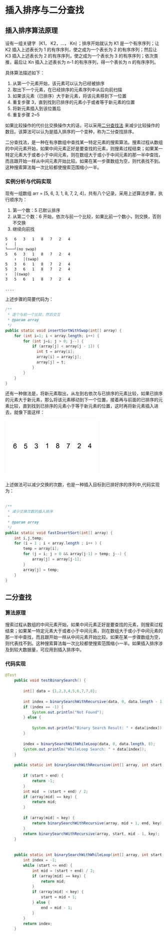# 插入排序与二分查找
## 插入排序算法原理
设有一组关键字｛K1， K2，…， Kn｝；排序开始就认为 K1 是一个有序序列；让 K2 插入上述表长为 1 的有序序列，使之成为一个表长为 2 的有序序列；然后让 K3 插入上述表长为 2 的有序序列，使之成为一个表长为 3 的有序序列；依次类推，最后让 Kn 插入上述表长为 n-1 的有序序列，得一个表长为 n 的有序序列。

具体算法描述如下：

1. 从第一个元素开始，该元素可以认为已经被排序
2. 取出下一个元素，在已经排序的元素序列中从后向前扫描
3. 如果该元素（已排序）大于新元素，将该元素移到下一位置
4. 重复步骤 3，直到找到已排序的元素小于或者等于新元素的位置
5. 将新元素插入到该位置后
6. 重复步骤 2~5

如果比较操作的代价比交换操作大的话，可以采用[二分查找法](https://zh.wikipedia.org/wiki/%E4%BA%8C%E5%88%86%E6%90%9C%E7%B4%A2%E7%AE%97%E6%B3%95)
来减少比较操作的数目。该算法可以认为是插入排序的一个变种，称为二分查找排序。

二分查找法，是一种在有序数组中查找某一特定元素的搜索算法。搜素过程从数组的中间元素开始，如果中间元素正好是要查找的元素，则搜素过程结束；如果某一特定元素大于或者小于中间元素，则在数组大于或小于中间元素的那一半中查找，而且跟开始一样从中间元素开始比较。如果在某一步骤数组为空，则代表找不到。这种搜索算法每一次比较都使搜索范围缩小一半。

### 实例分析与代码实现
现有一组数组 arr = [5, 6, 3, 1, 8, 7, 2, 4]，共有八个记录，采用上述算法步骤，执行顺序为：
1. 第一个数：5 已默认排序
2. 从第二个数：6 开始，依次与前一个比较，如果比前一个数小，则交换，否则不交换
3. 继续向前找

```
5   6   3   1   8   7   2   4
↑   │
└───┘(no swap)
5   6   3   1   8   7   2   4
    ↑   │(swap)
5   3   6   1   8   7   2   4
5   3   6   1   8   7   2   4
↑   │(swap)
3   5   6   1   8   7   2   4   

....

```
上述步骤的简要代码为：
```java
/**
 * 逐个与前一个比较，然后交互
 * @param array
 */
public static void insertSortWithSwap(int[] array) {
    for (int i=1; i < array.length; i++) {
        for (int j=i; j > 0; j--) {
            if (array[j] < array[j - 1]) {
              int t = array[i];
              array[i] = array[j];
              array[j] = t;
            }
        }
    }
}
```
还有一种做法是，将新元素取出，从左到右依次与已排序的元素比较，如果已排序的元素大于新元素，那么将该元素移动到下一个位置，接着再与前面的已排序的元素比较，直到找到已排序的元素小于等于新元素的位置，这时再将新元素插入进去，就像下面这样：

![](./Insertion-sort-example-300px.gif)

上述做法可以减少交换的次数，也是一种插入目标到已排好序的序列中,代码实现为：

```java

/**
 * 减少交换次数的插入排序
 *
 * @param array
 */
public static void fastInsertSort(int[] array) {
    int i,j,temp;
    for (i = 1 ; i < array.length ; i++ ) {
        temp = array[i];
        for (j = i; j > 0 && array[j-1] > temp; j--) {
            array[j] = array[j-1];
        }
        array[j] = temp;
    }
}

```
## 二分查找
### 算法原理

搜索过程从数组的中间元素开始，如果中间元素正好是要查找的元素，则搜索过程结束；如果某一特定元素大于或者小于中间元素，则在数组大于或小于中间元素的那一半中查找，而且跟开始一样从中间元素开始比较。如果在某一步骤数组为空，则代表找不到。这种搜索算法每一次比较都使搜索范围缩小一半。如果插入排序涉及到较大数据量，可应用到插入排序中。

### 代码实现

```java
@Test
    public void testBinarySearch() {

        int[] data = {1,2,3,4,5,6,7,7,8};

        int index = binarySearchWithRecursive(data, 0, data.length - 1, 7);
        if (index == -1) {
            System.out.println("Not Found");
        } else {

            System.out.println("Binary Search Result: " + data[index]);
        }

        index = binarySearchWithWhileLoop(data, 0, data.length, 8);
        System.out.println("WhileLoop Search: " + data[index]);
    }

    public static int binarySearchWithRecursive(int[] array, int start, int end, int key) {

        if (start > end) {
            return -1;
        }
        int mid  = (start + end) / 2;
        if (array[mid] == key) {
            return mid;
        }

        if (array[mid] < key) {
            return binarySearchWithRecursive(array, mid + 1, end, key);
        }
        return binarySearchWithRecursive(array, start, mid - 1, key);
    }


    public static int binarySearchWithWhileLoop(int[] array, int start, int end, int key) {
        int index = -1;
        while (start <= end) {
            int mid = (start + end) / 2;
            if (array[mid] == key) {
                return mid;
            }
            if (array[mid] < key) {
                start = mid + 1;
            } else {
                end = mid - 1;
            }
        }
        return index;
    }
```
